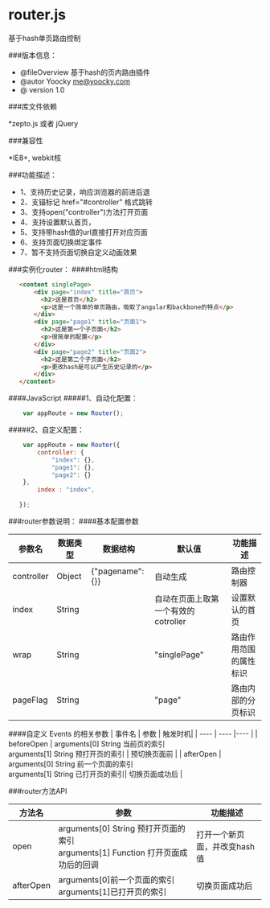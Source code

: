 router.js
======

基于hash单页路由控制

###版本信息：
 * @fileOverview  基于hash的页内路由插件
 * @autor Yoocky <me@yoocky.com>
 * @ version 1.0
 
###库文件依赖
 
 *zepto.js 或者 jQuery

###兼容性
 
 *IE8+, webkit核

###功能描述：
 * 1、支持历史记录，响应浏览器的前进后退
 * 2、支锚标记 href="#controller" 格式跳转
 * 3、支持open("controller")方法打开页面
 * 4、支持设置默认首页，
 * 5、支持带hash值的url直接打开对应页面
 * 6、支持页面切换绑定事件
 * 7、暂不支持页面切换自定义动画效果
 
###实例化router：
####html结构
 ```html
    <content singlePage>
		<div page="index" title="首页">
		  <h2>这是首页</h2>
		  <p>这是一个简单的单页路由，吸取了angular和backbone的特点</p>
		</div>
		<div page="page1" title="页面1">
		  <h2>这是第一个子页面</h2>
		  <p>很简单的配置</p>
		</div>
		<div page="page2" title="页面2">
		  <h2>这是第二个子页面</h2>
		  <p>更改hash是可以产生历史记录的</p>
		</div>
	</content>
```

####JavaScript
#####1、自动化配置：
```javascript
    var appRoute = new Router();
```

#####2、自定义配置：
```javascript
    var appRoute = new Router({
    	controller: {
            "index": {},
            "page1": {},
            "page2": {}
	},
    	index : "index",
	    	
   });
```

###router参数说明：
####基本配置参数



| 参数名 | 数据类型 | 数据结构 |默认值|功能描述|
| ----   | ----     | ----     | ---- |----    |
| controller  | Object    | {"pagename": {}}    |   自动生成|路由控制器|
| index | String | |   自动在页面上取第一个有效的cotroller|设置默认的首页|
| wrap | String |   |   "singlePage"|路由作用范围的属性标识|
| pageFlag | String |  |   "page"|路由内部的分页标识|
         
####自定义 Events 的相关参数
| 事件名 | 参数 | 触发时机|
| ----   | ----   |---- |
| beforeOpen  |  arguments[0] String 当前页的索引 <br/>arguments[1] String 预打开页的索引   | 预切换页面前 |
| afterOpen   |  arguments[0] String 前一个页面的索引<br/> arguments[1] String 已打开页的索引| 切换页面成功后 |

###router方法API

| 方法名 | 参数 | 功能描述|
| ----   | ----   |---- |
| open  |  arguments[0] String  预打开页面的索引<br/> arguments[1] Function 打开页面成功后的回调 | 打开一个新页面，并改变hash值 |
| afterOpen   |  arguments[0]前一个页面的索引 arguments[1]已打开页的索引| 切换页面成功后 |

